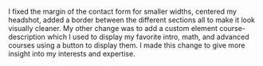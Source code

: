 I fixed the margin of the contact form for smaller widths, centered my headshot, added a border between the different sections all to make it look visually cleaner.
My other change was to add a custom element course-description which I used to display my favorite intro, math, and advanced courses using a button to display them.
I made this change to give more insight into my interests and expertise. 
